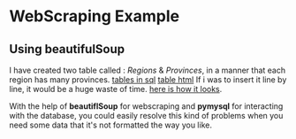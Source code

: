 # WebScraping Example 
## Using beautifulSoup


I have created two table called : *Regions* & *Provinces*, in a manner that each region has many provinces. 
[tables in sql](https://github.com/ayoubensalem/WebScraping/tree/master/demo/concept.png)
[table html](https://github.com/ayoubensalem/WebScraping/tree/master/demo/table.png)
If i was to insert it line by line, it would be a huge waste of time. 
[here is how it looks](https://fr.wikipedia.org/wiki/R%C3%A9gions_du_Maroc).

With the help of **beautiflSoup** for webscraping and **pymysql** for interacting with the database, you could easily resolve this kind of problems when you need some data that it's not formatted the way you like.

